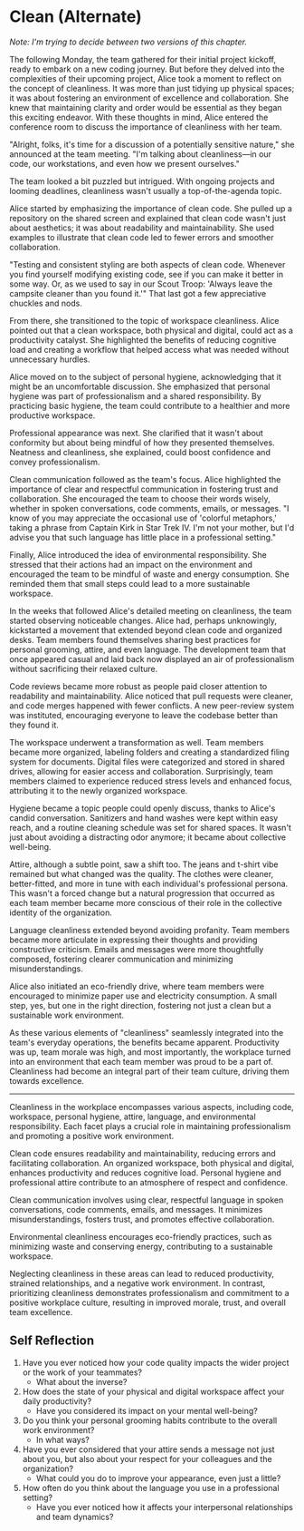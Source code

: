 # Clean (Alternate)

_Note: I'm trying to decide between two versions of this chapter._

The following Monday, the team gathered for their initial project kickoff, ready to embark on a new coding journey. But before they delved into the complexities of their upcoming project, Alice took a moment to reflect on the concept of cleanliness. It was more than just tidying up physical spaces; it was about fostering an environment of excellence and collaboration. She knew that maintaining clarity and order would be essential as they began this exciting endeavor. With these thoughts in mind, Alice entered the conference room to discuss the importance of cleanliness with her team.

"Alright, folks, it's time for a discussion of a potentially sensitive nature," she announced at the team meeting. "I'm talking about cleanliness—in our code, our workstations, and even how we present ourselves."

The team looked a bit puzzled but intrigued. With ongoing projects and looming deadlines, cleanliness wasn't usually a top-of-the-agenda topic.

Alice started by emphasizing the importance of clean code. She pulled up a repository on the shared screen and explained that clean code wasn't just about aesthetics; it was about readability and maintainability. She used examples to illustrate that clean code led to fewer errors and smoother collaboration.

"Testing and consistent styling are both aspects of clean code. Whenever you find yourself modifying existing code, see if you can make it better in some way. Or, as we used to say in our Scout Troop: 'Always leave the campsite cleaner than you found it.'" That last got a few appreciative chuckles and nods.

From there, she transitioned to the topic of workspace cleanliness. Alice pointed out that a clean workspace, both physical and digital, could act as a productivity catalyst. She highlighted the benefits of reducing cognitive load and creating a workflow that helped access what was needed without unnecessary hurdles.

Alice moved on to the subject of personal hygiene, acknowledging that it might be an uncomfortable discussion. She emphasized that personal hygiene was part of professionalism and a shared responsibility. By practicing basic hygiene, the team could contribute to a healthier and more productive workspace.

Professional appearance was next. She clarified that it wasn't about conformity but about being mindful of how they presented themselves. Neatness and cleanliness, she explained, could boost confidence and convey professionalism.

Clean communication followed as the team's focus. Alice highlighted the importance of clear and respectful communication in fostering trust and collaboration. She encouraged the team to choose their words wisely, whether in spoken conversations, code comments, emails, or messages. "I know of you may appreciate the occasional use of 'colorful metaphors,' taking a phrase from Captain Kirk in Star Trek IV. I'm not your mother, but I'd advise you that such language has little place in a professional setting."

Finally, Alice introduced the idea of environmental responsibility. She stressed that their actions had an impact on the environment and encouraged the team to be mindful of waste and energy consumption. She reminded them that small steps could lead to a more sustainable workspace.

In the weeks that followed Alice's detailed meeting on cleanliness, the team started observing noticeable changes. Alice had, perhaps unknowingly, kickstarted a movement that extended beyond clean code and organized desks. Team members found themselves sharing best practices for personal grooming, attire, and even language. The development team that once appeared casual and laid back now displayed an air of professionalism without sacrificing their relaxed culture.

Code reviews became more robust as people paid closer attention to readability and maintainability. Alice noticed that pull requests were cleaner, and code merges happened with fewer conflicts. A new peer-review system was instituted, encouraging everyone to leave the codebase better than they found it.

The workspace underwent a transformation as well. Team members became more organized, labeling folders and creating a standardized filing system for documents. Digital files were categorized and stored in shared drives, allowing for easier access and collaboration. Surprisingly, team members claimed to experience reduced stress levels and enhanced focus, attributing it to the newly organized workspace.

Hygiene became a topic people could openly discuss, thanks to Alice's candid conversation. Sanitizers and hand washes were kept within easy reach, and a routine cleaning schedule was set for shared spaces. It wasn't just about avoiding a distracting odor anymore; it became about collective well-being.

Attire, although a subtle point, saw a shift too. The jeans and t-shirt vibe remained but what changed was the quality. The clothes were cleaner, better-fitted, and more in tune with each individual's professional persona. This wasn't a forced change but a natural progression that occurred as each team member became more conscious of their role in the collective identity of the organization.

Language cleanliness extended beyond avoiding profanity. Team members became more articulate in expressing their thoughts and providing constructive criticism. Emails and messages were more thoughtfully composed, fostering clearer communication and minimizing misunderstandings.

Alice also initiated an eco-friendly drive, where team members were encouraged to minimize paper use and electricity consumption. A small step, yes, but one in the right direction, fostering not just a clean but a sustainable work environment.

As these various elements of "cleanliness" seamlessly integrated into the team's everyday operations, the benefits became apparent. Productivity was up, team morale was high, and most importantly, the workplace turned into an environment that each team member was proud to be a part of. Cleanliness had become an integral part of their team culture, driving them towards excellence.

---

Cleanliness in the workplace encompasses various aspects, including code, workspace, personal hygiene, attire, language, and environmental responsibility. Each facet plays a crucial role in maintaining professionalism and promoting a positive work environment.

Clean code ensures readability and maintainability, reducing errors and facilitating collaboration. An organized workspace, both physical and digital, enhances productivity and reduces cognitive load. Personal hygiene and professional attire contribute to an atmosphere of respect and confidence.

Clean communication involves using clear, respectful language in spoken conversations, code comments, emails, and messages. It minimizes misunderstandings, fosters trust, and promotes effective collaboration.

Environmental cleanliness encourages eco-friendly practices, such as minimizing waste and conserving energy, contributing to a sustainable workspace.

Neglecting cleanliness in these areas can lead to reduced productivity, strained relationships, and a negative work environment. In contrast, prioritizing cleanliness demonstrates professionalism and commitment to a positive workplace culture, resulting in improved morale, trust, and overall team excellence.

## Self Reflection

1. Have you ever noticed how your code quality impacts the wider project or the work of your teammates?
   - What about the inverse?
2. How does the state of your physical and digital workspace affect your daily productivity?
   - Have you considered its impact on your mental well-being?
3. Do you think your personal grooming habits contribute to the overall work environment?
   - In what ways?
4. Have you ever considered that your attire sends a message not just about you, but also about your respect for your colleagues and the organization?
   - What could you do to improve your appearance, even just a little?
5. How often do you think about the language you use in a professional setting?
   - Have you ever noticed how it affects your interpersonal relationships and team dynamics?
